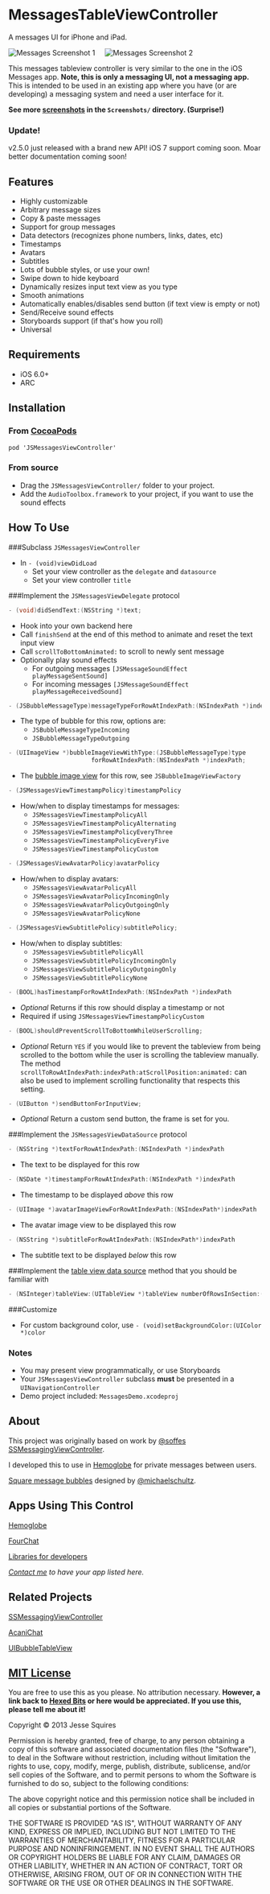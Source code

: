 # MessagesTableViewController

A messages UI for iPhone and iPad.

![Messages Screenshot 1][img1] &nbsp;&nbsp;&nbsp; ![Messages Screenshot 2][img2]

This messages tableview controller is very similar to the one in the iOS Messages app. **Note, this is only a messaging UI, not a messaging app.** This is intended to be used in an existing app where you have (or are developing) a messaging system and need a user interface for it.

**See more [screenshots][link1] in the `Screenshots/` directory. (Surprise!)**

### Update!

v2.5.0 just released with a brand new API! iOS 7 support coming soon. Moar better documentation coming soon!

## Features 

* Highly customizable
* Arbitrary message sizes
* Copy & paste messages
* Support for group messages
* Data detectors (recognizes phone numbers, links, dates, etc)
* Timestamps
* Avatars
* Subtitles
* Lots of bubble styles, or use your own!
* Swipe down to hide keyboard
* Dynamically resizes input text view as you type
* Smooth animations
* Automatically enables/disables send button (if text view is empty or not)
* Send/Receive sound effects
* Storyboards support (if that's how you roll)
* Universal

## Requirements

* iOS 6.0+ 
* ARC

## Installation

### From [CocoaPods](http://www.cocoapods.org)

    pod 'JSMessagesViewController'

### From source

* Drag the `JSMessagesViewController/` folder to your project.
* Add the `AudioToolbox.framework` to your project, if you want to use the sound effects

## How To Use

###Subclass `JSMessagesViewController`

* In `- (void)viewDidLoad`
	* Set your view controller as the `delegate` and `datasource`
	* Set your view controller `title`

###Implement the `JSMessagesViewDelegate` protocol

````objective-c 
- (void)didSendText:(NSString *)text;
````

* Hook into your own backend here
* Call `finishSend` at the end of this method to animate and reset the text input view
* Call `scrollToBottomAnimated:` to scroll to newly sent message
* Optionally play sound effects
	* For outgoing messages `[JSMessageSoundEffect playMessageSentSound]`
	* For incoming messages `[JSMessageSoundEffect playMessageReceivedSound]`

````objective-c
- (JSBubbleMessageType)messageTypeForRowAtIndexPath:(NSIndexPath *)indexPath;
````

* The type of bubble for this row, options are:
	* `JSBubbleMessageTypeIncoming`
	* `JSBubbleMessageTypeOutgoing`

````objective-c
- (UIImageView *)bubbleImageViewWithType:(JSBubbleMessageType)type
                       forRowAtIndexPath:(NSIndexPath *)indexPath;
````

* The [bubble image view][link1] for this row, see `JSBubbleImageViewFactory`

````objective-c 
- (JSMessagesViewTimestampPolicy)timestampPolicy
````

* How/when to display timestamps for messages:
	* `JSMessagesViewTimestampPolicyAll`
	* `JSMessagesViewTimestampPolicyAlternating`
	* `JSMessagesViewTimestampPolicyEveryThree`
	* `JSMessagesViewTimestampPolicyEveryFive`
	* `JSMessagesViewTimestampPolicyCustom`

````objective-c 
- (JSMessagesViewAvatarPolicy)avatarPolicy
````

* How/when to display avatars:
	* `JSMessagesViewAvatarPolicyAll`
	* `JSMessagesViewAvatarPolicyIncomingOnly`
	* `JSMessagesViewAvatarPolicyOutgoingOnly`
	* `JSMessagesViewAvatarPolicyNone`


````objective-c
- (JSMessagesViewSubtitlePolicy)subtitlePolicy;
````

* How/when to display subtitles:
	* `JSMessagesViewSubtitlePolicyAll`
	* `JSMessagesViewSubtitlePolicyIncomingOnly`
	* `JSMessagesViewSubtitlePolicyOutgoingOnly`
	* `JSMessagesViewSubtitlePolicyNone`


````objective-c 
- (BOOL)hasTimestampForRowAtIndexPath:(NSIndexPath *)indexPath
````

* *Optional* Returns if this row should display a timestamp or not
* Required if using `JSMessagesViewTimestampPolicyCustom`

````objective-c 
- (BOOL)shouldPreventScrollToBottomWhileUserScrolling;
````

* *Optional* Return `YES` if you would like to prevent the tableview from being scrolled to the bottom while the user is scrolling the tableview manually. The method `scrollToRowAtIndexPath:indexPath:atScrollPosition:animated:` can also be used to implement scrolling functionality that respects this setting.

````objective-c 
- (UIButton *)sendButtonForInputView;
````	

* *Optional* Return a custom send button, the frame is set for you.


###Implement the `JSMessagesViewDataSource` protocol

````objective-c 
- (NSString *)textForRowAtIndexPath:(NSIndexPath *)indexPath
````

* The text to be displayed for this row

````objective-c 
- (NSDate *)timestampForRowAtIndexPath:(NSIndexPath *)indexPath
````

* The timestamp to be displayed *above* this row

````objective-c 
- (UIImage *)avatarImageViewForRowAtIndexPath:(NSIndexPath*)indexPath
````

* The avatar image view to be displayed this row

````objective-c 
- (NSString *)subtitleForRowAtIndexPath:(NSIndexPath*)indexPath
````

* The subtitle text to be displayed *below* this row

###Implement the [table view data source][ref1] method that you should be familiar with

````objective-c 
- (NSInteger)tableView:(UITableView *)tableView numberOfRowsInSection:(NSInteger)section
````

###Customize

* For custom background color, use `- (void)setBackgroundColor:(UIColor *)color`

### Notes

* You may present view programmatically, or use Storyboards
* Your `JSMessagesViewController` subclass **must** be presented in a `UINavigationController`
* Demo project included: `MessagesDemo.xcodeproj` 

## About

This project was originally based on work by [@soffes](http://github.com/soffes) [SSMessagingViewController][ss]. 

I developed this to use in [Hemoglobe](http://www.hemoglobe.com) for private messages between users.

[Square message bubbles][img4] designed by [@michaelschultz](http://www.twitter.com/michaelschultz).

## Apps Using This Control

[Hemoglobe](http://bit.ly/hemoglobeapp)

[FourChat](https://itunes.apple.com/us/app/fourchat/id650833730?mt=8)

[Libraries for developers](https://itunes.apple.com/us/app/libraries-for-developers/id653427112?mt=8)

*[Contact me](mailto:jesse.squires.developer@gmail.com) to have your app listed here.*

## Related Projects

[SSMessagingViewController][ss]

[AcaniChat](https://github.com/acani/AcaniChat)

[UIBubbleTableView](https://github.com/AlexBarinov/UIBubbleTableView)

## [MIT License](http://opensource.org/licenses/MIT)

You are free to use this as you please. No attribution necessary. **However, a link back to [Hexed Bits](http://www.hexedbits.com) or here would be appreciated. If you use this, please tell me about it!**

Copyright &copy; 2013 Jesse Squires

Permission is hereby granted, free of charge, to any person obtaining a copy of this software and associated documentation files (the "Software"), to deal in the Software without restriction, including without limitation the rights to use, copy, modify, merge, publish, distribute, sublicense, and/or sell copies of the Software, and to permit persons to whom the Software is furnished to do so, subject to the following conditions:

The above copyright notice and this permission notice shall be included in all copies or substantial portions of the Software.

THE SOFTWARE IS PROVIDED "AS IS", WITHOUT WARRANTY OF ANY KIND, EXPRESS OR IMPLIED, INCLUDING BUT NOT LIMITED TO THE WARRANTIES OF MERCHANTABILITY, FITNESS FOR A PARTICULAR PURPOSE AND NONINFRINGEMENT. IN NO EVENT SHALL THE AUTHORS OR COPYRIGHT HOLDERS BE LIABLE FOR ANY CLAIM, DAMAGES OR OTHER LIABILITY, WHETHER IN AN ACTION OF CONTRACT, TORT OR OTHERWISE, ARISING FROM, OUT OF OR IN CONNECTION WITH THE SOFTWARE OR THE USE OR OTHER DEALINGS IN THE SOFTWARE.

[ss]:https://github.com/soffes/ssmessagesviewcontroller

[ref1]:http://developer.apple.com/library/ios/#documentation/uikit/reference/UITableViewDataSource_Protocol/Reference/Reference.html#//apple_ref/occ/intf/UITableViewDataSource
[ref2]:http://developer.apple.com/library/ios/#documentation/cocoa/conceptual/ProgrammingWithObjectiveC/CustomizingExistingClasses/CustomizingExistingClasses.html

[img1]:https://raw.github.com/jessesquires/MessagesTableViewController/master/Screenshots/iphone5-screenshot0.png
[img2]:https://raw.github.com/jessesquires/MessagesTableViewController/master/Screenshots/iphone5-screenshot2.png
[img3]:https://raw.github.com/jessesquires/MessagesTableViewController/master/Screenshots/iphone5-screenshot3.png
[img4]:https://raw.github.com/jessesquires/MessagesTableViewController/master/Screenshots/iphone5-screenshot4.png

[link1]:https://github.com/jessesquires/MessagesTableViewController/tree/master/Screenshots
